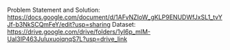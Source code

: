 Problem Statement and Solution: https://docs.google.com/document/d/1AFvNZIoW_gKLP9ENUDWfJxSL1_tvYJf-b3NkSCQmFeY/edit?usp=sharing
Dataset: https://drive.google.com/drive/folders/1yI6p_mIM-UaI3IP463JuIuxuoiqnqS7L?usp=drive_link
